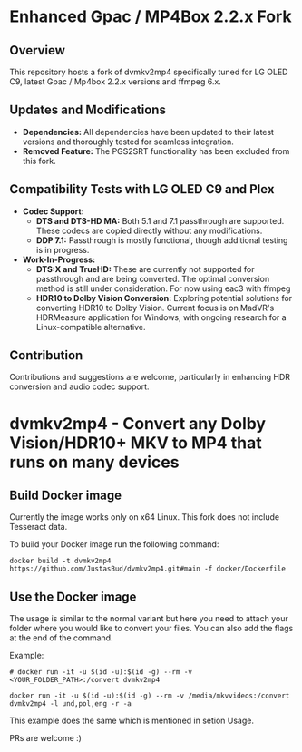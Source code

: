 # Enhanced Gpac / MP4Box 2.2.x Fork

## Overview
This repository hosts a fork of dvmkv2mp4 specifically tuned for LG OLED C9, latest Gpac / Mp4box 2.2.x versions and ffmpeg 6.x.

## Updates and Modifications
- **Dependencies:** All dependencies have been updated to their latest versions and thoroughly tested for seamless integration.
- **Removed Feature:** The PGS2SRT functionality has been excluded from this fork.

## Compatibility Tests with LG OLED C9 and Plex
- **Codec Support:**
  - **DTS and DTS-HD MA:** Both 5.1 and 7.1 passthrough are supported. These codecs are copied directly without any modifications.
  - **DDP 7.1:** Passthrough is mostly functional, though additional testing is in progress.
- **Work-In-Progress:**
  - **DTS:X and TrueHD:** These are currently not supported for passthrough and are being converted. The optimal conversion method is still under consideration. For now using eac3 with ffmpeg
  - **HDR10 to Dolby Vision Conversion:** Exploring potential solutions for converting HDR10 to Dolby Vision. Current focus is on MadVR's HDRMeasure application for Windows, with ongoing research for a Linux-compatible alternative.

## Contribution
Contributions and suggestions are welcome, particularly in enhancing HDR conversion and audio codec support.

# dvmkv2mp4 - Convert any Dolby Vision/HDR10+ MKV to MP4 that runs on many devices

## Build Docker image
Currently the image works only on x64 Linux. This fork does not include Tesseract data.

To build your Docker image run the following command:
```
docker build -t dvmkv2mp4  https://github.com/JustasBud/dvmkv2mp4.git#main -f docker/Dockerfile
```
## Use the Docker image
The usage is similar to the normal variant but here you need to attach your folder where you would like to convert your files. You can also add the flags at the end of the command.

Example:
```
# docker run -it -u $(id -u):$(id -g) --rm -v <YOUR_FOLDER_PATH>:/convert dvmkv2mp4

docker run -it -u $(id -u):$(id -g) --rm -v /media/mkvvideos:/convert dvmkv2mp4 -l und,pol,eng -r -a
```
This example does the same which is mentioned in setion Usage.


PRs are welcome :)
